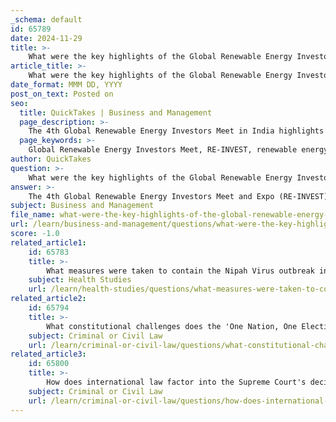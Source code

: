 ```yaml
---
_schema: default
id: 65789
date: 2024-11-29
title: >-
    What were the key highlights of the Global Renewable Energy Investors Meet in India?
article_title: >-
    What were the key highlights of the Global Renewable Energy Investors Meet in India?
date_format: MMM DD, YYYY
post_on_text: Posted on
seo:
  title: QuickTakes | Business and Management
  page_description: >-
    The 4th Global Renewable Energy Investors Meet in India highlights key aspects such as investment opportunities in renewable energy, the government's initiatives, and networking among industry leaders to promote sustainable technologies.
  page_keywords: >-
    Global Renewable Energy Investors Meet, RE-INVEST, renewable energy, investment opportunities, Gujarat, PM Modi, climate goals, solar energy, wind energy, government initiatives, networking, collaboration
author: QuickTakes
question: >-
    What were the key highlights of the Global Renewable Energy Investors Meet in India?
answer: >-
    The 4th Global Renewable Energy Investors Meet and Expo (RE-INVEST) is scheduled to take place from September 16 to 18, 2024, at Mahatma Mandir in Gandhinagar, Gujarat. This event is organized by the Ministry of New and Renewable Energy, and it aims to encourage both domestic and international investors to set up renewable energy projects and manufacturing facilities in India.\n\nKey highlights of the event include:\n\n1. **Inauguration by Prime Minister Narendra Modi**: The summit will be inaugurated by PM Modi, who is expected to emphasize the government's achievements in renewable energy and infrastructure development. He will also discuss India's commitment to becoming a developed nation by 2047.\n\n2. **Focus on Renewable Energy Growth**: The event will showcase India's impressive progress in renewable energy manufacturing and deployment, highlighting the country's achievements in surpassing 200 GW of installed non-fossil fuel capacity.\n\n3. **Investment Opportunities**: The conference will attract delegates from around the world, providing a platform for discussions on investment opportunities in renewable energy sectors, including solar, wind, and other sustainable technologies.\n\n4. **Government Initiatives**: PM Modi is likely to discuss various initiatives aimed at promoting renewable energy, such as the PM Surya Ghar Free Electricity Scheme and plans for offshore wind energy projects.\n\n5. **Networking and Collaboration**: The event will serve as a networking opportunity for investors, policymakers, and industry leaders to collaborate on renewable energy projects and share best practices.\n\nOverall, the 4th RE-INVEST aims to bolster India's renewable energy sector and attract significant investments to meet the country's ambitious climate goals.
subject: Business and Management
file_name: what-were-the-key-highlights-of-the-global-renewable-energy-investors-meet-in-india.md
url: /learn/business-and-management/questions/what-were-the-key-highlights-of-the-global-renewable-energy-investors-meet-in-india
score: -1.0
related_article1:
    id: 65783
    title: >-
        What measures were taken to contain the Nipah Virus outbreak in Kerala?
    subject: Health Studies
    url: /learn/health-studies/questions/what-measures-were-taken-to-contain-the-nipah-virus-outbreak-in-kerala
related_article2:
    id: 65794
    title: >-
        What constitutional challenges does the 'One Nation, One Election' proposal face?
    subject: Criminal or Civil Law
    url: /learn/criminal-or-civil-law/questions/what-constitutional-challenges-does-the-one-nation-one-election-proposal-face
related_article3:
    id: 65800
    title: >-
        How does international law factor into the Supreme Court's decision on the arms export petition?
    subject: Criminal or Civil Law
    url: /learn/criminal-or-civil-law/questions/how-does-international-law-factor-into-the-supreme-courts-decision-on-the-arms-export-petition
---
```


&nbsp;
